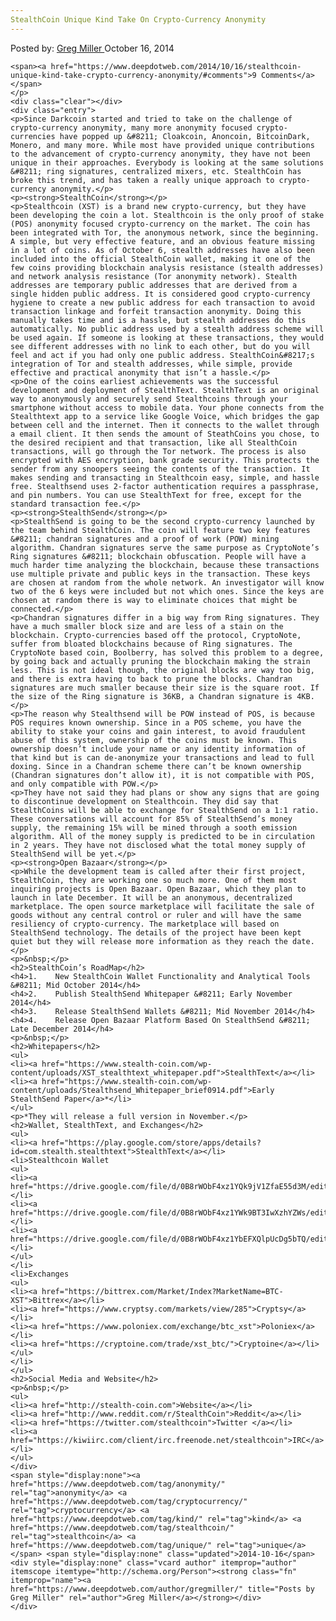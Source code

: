 ```yaml
---
StealthCoin Unique Kind Take On Crypto-Currency Anonymity
---
```

<article class="post-listing post-7330 post type-post status-publish format-standard has-post-thumbnail hentry  tag-anonymity tag-cryptocurrency tag-kind tag-stealthcoin tag-unique">
    <div class="post-inner">
        <span>Posted by: <a href="https://www.deepdotweb.com/author/gregmiller/" title="">Greg Miller </a></span>
    <span>October 16, 2014</span>
    
    <span><a href="https://www.deepdotweb.com/2014/10/16/stealthcoin-unique-kind-take-crypto-currency-anonymity/#comments">9 Comments</a></span>
    </p>
    <div class="clear"></div>
    <div class="entry">
    <p>Since Darkcoin started and tried to take on the challenge of crypto-currency anonymity, many more anonymity focused crypto-currencies have popped up &#8211; Cloakcoin, Anoncoin, BitcoinDark, Monero, and many more. While most have provided unique contributions to the advancement of crypto-currency anonymity, they have not been unique in their approaches. Everybody is looking at the same solutions &#8211; ring signatures, centralized mixers, etc. StealthCoin has broke this trend, and has taken a really unique approach to crypto-currency anonymity.</p>
    <p><strong>StealthCoin</strong></p>
    <p>Stealthcoin (XST) is a brand new crypto-currency, but they have been developing the coin a lot. Stealthcoin is the only proof of stake (POS) anonymity focused crypto-currency on the market. The coin has been integrated with Tor, the anonymous network, since the beginning. A simple, but very effective feature, and an obvious feature missing in a lot of coins. As of October 6, stealth addresses have also been included into the official StealthCoin wallet, making it one of the few coins providing blockchain analysis resistance (stealth addresses) and network analysis resistance (Tor anonymity network). Stealth addresses are temporary public addresses that are derived from a single hidden public address. It is considered good crypto-currency hygiene to create a new public address for each transaction to avoid transaction linkage and forfeit transaction anonymity. Doing this manually takes time and is a hassle, but stealth addresses do this automatically. No public address used by a stealth address scheme will be used again. If someone is looking at these transactions, they would see different addresses with no link to each other, but do you will feel and act if you had only one public address. StealthCoin&#8217;s integration of Tor and stealth addresses, while simple, provide effective and practical anonymity that isn’t a hassle.</p>
    <p>One of the coins earliest achievements was the successful development and deployment of StealthText. StealthText is an original way to anonymously and securely send Stealthcoins through your smartphone without access to mobile data. Your phone connects from the Stealthtext app to a service like Google Voice, which bridges the gap between cell and the internet. Then it connects to the wallet through a email client. It then sends the amount of SteathCoins you chose, to the desired recipient and that transaction, like all StealthCoin transactions, will go through the Tor network. The process is also encrypted with AES encryption, bank grade security. This protects the sender from any snoopers seeing the contents of the transaction. It makes sending and transacting in Stealthcoin easy, simple, and hassle free. Stealthsend uses 2-factor authentication requires a passphrase, and pin numbers. You can use StealthText for free, except for the standard transaction fee.</p>
    <p><strong>StealthSend</strong></p>
    <p>StealthSend is going to be the second crypto-currency launched by the team behind StealthCoin. The coin will feature two key features &#8211; chandran signatures and a proof of work (POW) mining algorithm. Chandran signatures serve the same purpose as CryptoNote’s Ring signatures &#8211; blockchain obfuscation. People will have a much harder time analyzing the blockchain, because these transactions use multiple private and public keys in the transaction. These keys are chosen at random from the whole network. An investigator will know two of the 6 keys were included but not which ones. Since the keys are chosen at random there is way to eliminate choices that might be connected.</p>
    <p>Chandran signatures differ in a big way from Ring signatures. They have a much smaller block size and are less of a stain on the blockchain. Crypto-currencies based off the protocol, CryptoNote, suffer from bloated blockchains because of Ring signatures. The CryptoNote based coin, Boolberry, has solved this problem to a degree, by going back and actually pruning the blockchain making the strain less. This is not ideal though, the original blocks are way too big, and there is extra having to back to prune the blocks. Chandran signatures are much smaller because their size is the square root. If the size of the Ring signature is 36KB, a Chandran signature is 4KB.</p>
    <p>The reason why Stealthsend will be POW instead of POS, is because POS requires known ownership. Since in a POS scheme, you have the ability to stake your coins and gain interest, to avoid fraudulent abuse of this system, ownership of the coins must be known. This ownership doesn’t include your name or any identity information of that kind but is can de-anonymize your transactions and lead to full doxing. Since in a Chandran scheme there can’t be known ownership (Chandran signatures don’t allow it), it is not compatible with POS, and only compatible with POW.</p>
    <p>They have not said they had plans or show any signs that are going to discontinue development on Stealthcoin. They did say that StealthCoins will be able to exchange for StealthSend on a 1:1 ratio. These conversations will account for 85% of StealthSend’s money supply, the remaining 15% will be mined through a sooth emission algorithm. All of the money supply is predicted to be in circulation in 2 years. They have not disclosed what the total money supply of StealthSend will be yet.</p>
    <p><strong>Open Bazaar</strong></p>
    <p>While the development team is called after their first project, StealthCoin, they are working one so much more. One of them most inquiring projects is Open Bazaar. Open Bazaar, which they plan to launch in late December. It will be an anonymous, decentralized marketplace. The open source marketplace will facilitate the sale of goods without any central control or ruler and will have the same resiliency of crypto-currency. The marketplace will based on StealthSend technology. The details of the project have been kept quiet but they will release more information as they reach the date.</p>
    <p>&nbsp;</p>
    <h2>StealthCoin’s RoadMap</h2>
    <h4>1.    New StealthCoin Wallet Functionality and Analytical Tools &#8211; Mid October 2014</h4>
    <h4>2.    Publish StealthSend Whitepaper &#8211; Early November 2014</h4>
    <h4>3.    Release StealthSend Wallets &#8211; Mid November 2014</h4>
    <h4>4.    Release Open Bazaar Platform Based On StealthSend &#8211; Late December 2014</h4>
    <p>&nbsp;</p>
    <h2>Whitepapers</h2>
    <ul>
    <li><a href="https://www.stealth-coin.com/wp-content/uploads/XST_stealthtext_whitepaper.pdf">StealthText</a></li>
    <li><a href="https://www.stealth-coin.com/wp-content/uploads/Stealthsend_Whitepaper_brief0914.pdf">Early StealthSend Paper</a>*</li>
    </ul>
    <p>*They will release a full version in November.</p>
    <h2>Wallet, StealthText, and Exchanges</h2>
    <ul>
    <li><a href="https://play.google.com/store/apps/details?id=com.stealth.stealthtext">StealthText</a></li>
    <li>Stealthcoin Wallet
    <ul>
    <li><a href="https://drive.google.com/file/d/0B8rWObF4xz1YQk9jV1ZfaE55d3M/edit">Linux</a></li>
    <li><a href="https://drive.google.com/file/d/0B8rWObF4xz1YWk9BT3IwXzhYZWs/edit">OSX</a></li>
    <li><a href="https://drive.google.com/file/d/0B8rWObF4xz1YbEFXQlpUcDg5bTQ/edit">Windows</a></li>
    </ul>
    </li>
    <li>Exchanges
    <ul>
    <li><a href="https://bittrex.com/Market/Index?MarketName=BTC-XST">Bittrex</a></li>
    <li><a href="https://www.cryptsy.com/markets/view/285">Cryptsy</a></li>
    <li><a href="https://www.poloniex.com/exchange/btc_xst">Poloniex</a></li>
    <li><a href="https://cryptoine.com/trade/xst_btc/">Cryptoine</a></li>
    </ul>
    </li>
    </ul>
    <h2>Social Media and Website</h2>
    <p>&nbsp;</p>
    <ul>
    <li><a href="http://stealth-coin.com">Website</a></li>
    <li><a href="http://www.reddit.com/r/StealthCoin">Reddit</a></li>
    <li><a href="https://twitter.com/stealthcoin">Twitter </a></li>
    <li><a href="https://kiwiirc.com/client/irc.freenode.net/stealthcoin">IRC</a></li>
    </ul>
    </div>
    <span style="display:none"><a href="https://www.deepdotweb.com/tag/anonymity/" rel="tag">anonymity</a> <a href="https://www.deepdotweb.com/tag/cryptocurrency/" rel="tag">cryptocurrency</a> <a href="https://www.deepdotweb.com/tag/kind/" rel="tag">kind</a> <a href="https://www.deepdotweb.com/tag/stealthcoin/" rel="tag">stealthcoin</a> <a href="https://www.deepdotweb.com/tag/unique/" rel="tag">unique</a></span> <span style="display:none" class="updated">2014-10-16</span>
    <div style="display:none" class="vcard author" itemprop="author" itemscope itemtype="http://schema.org/Person"><strong class="fn" itemprop="name"><a href="https://www.deepdotweb.com/author/gregmiller/" title="Posts by Greg Miller" rel="author">Greg Miller</a></strong></div>
    </div>
</article>

